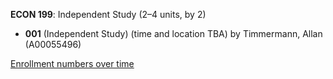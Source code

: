 **ECON 199**: Independent Study (2–4 units, by 2)

- **001** (Independent Study) (time and location TBA) by Timmermann, Allan (A00055496)

[Enrollment numbers over time](./ECON199.tsv)

